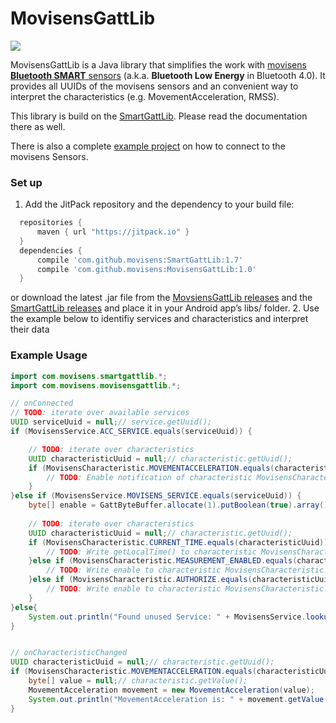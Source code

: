 MovisensGattLib
===============
<a href="https://jitpack.io/#movisens/MovisensGattLib/"><img src="https://img.shields.io/github/tag/movisens/MovisensGattLib.svg?label=Maven%20on%20JitPack" /></a>

MovisensGattLib is a Java library that simplifies the work with [movisens **Bluetooth SMART** sensors](http://www.movisens.com/en/products/) (a.k.a. **Bluetooth Low Energy** in Bluetooth 4.0). It provides all UUIDs of the movisens sensors and an convenient way to interpret the characteristics (e.g. MovementAcceleration, RMSS).

This library is build on the [SmartGattLib](https://github.com/movisens/SmartGattLib). Please read the documentation there as well.

There is also a complete [example project](https://github.com/movisens/MovisensGattSensorExample) on how to connect to the movisens Sensors.

### Set up ###

1. Add the JitPack repository and the dependency to your build file:

  ```gradle
	repositories {
	    maven { url "https://jitpack.io" }
	}
	dependencies {
	    compile 'com.github.movisens:SmartGattLib:1.7'
	    compile 'com.github.movisens:MovisensGattLib:1.0'
	}
  ```
  or download the latest .jar file from the [MovsiensGattLib releases](https://github.com/movisens/MovisensGattLib/releases) and the [SmartGattLib releases](https://github.com/movisens/SmartGattLib/releases) and place it in your Android app’s libs/ folder.
2. Use the example below to identifiy services and characteristics and interpret their data

### Example Usage ###
```java
import com.movisens.smartgattlib.*;
import com.movisens.movisensgattlib.*;

// onConnected
// TODO: iterate over available services
UUID serviceUuid = null;// service.getUuid();
if (MovisensService.ACC_SERVICE.equals(serviceUuid)) {

	// TODO: iterate over characteristics
	UUID characteristicUuid = null;// characteristic.getUuid();
	if (MovisensCharacteristic.MOVEMENTACCELERATION.equals(characteristicUuid)) {
		// TODO: Enable notification of characteristic MovisensCharacteristic.MOVEMENTACCELERATION
	}
}else if (MovisensService.MOVISENS_SERVICE.equals(serviceUuid)) {
	byte[] enable = GattByteBuffer.allocate(1).putBoolean(true).array();
	
	// TODO: iterate over characteristics
	UUID characteristicUuid = null;// characteristic.getUuid();
	if (MovisensCharacteristic.CURRENT_TIME.equals(characteristicUuid)) {
		// TODO: Write getLocalTime() to characteristic MovisensCharacteristic.CURRENT_TIME to sync time
	}else if (MovisensCharacteristic.MEASUREMENT_ENABLED.equals(characteristicUuid)) {
		// TODO: Write enable to characteristic MovisensCharacteristic.MEASUREMENT_ENABLED to enable measurement
	}else if (MovisensCharacteristic.AUTHORIZE.equals(characteristicUuid)) {
		// TODO: Write enable to characteristic MovisensCharacteristic.MEASUREMENT_ENABLED to start measurement
	}
}else{
	System.out.println("Found unused Service: " + MovisensService.lookup(serviceUuid, "unknown"));
}


// onCharacteristicChanged
UUID characteristicUuid = null;// characteristic.getUuid();
if (MovisensCharacteristic.MOVEMENTACCELERATION.equals(characteristicUuid)) {
	byte[] value = null;// characteristic.getValue();
	MovementAcceleration movement = new MovementAcceleration(value);
	System.out.println("MovementAcceleration is: " + movement.getValue());
}
```

